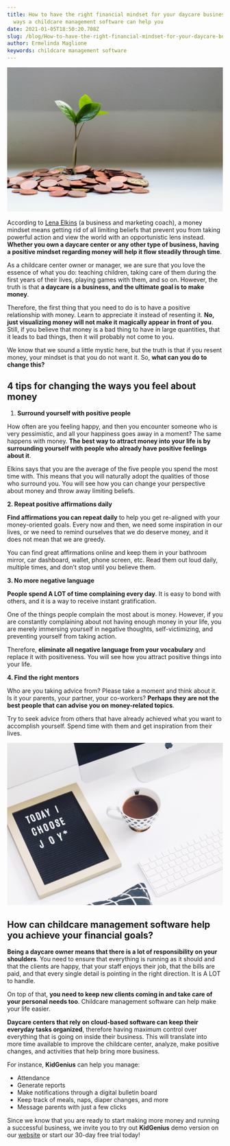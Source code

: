 ```yaml
---
title: How to have the right financial mindset for your daycare business? - 5
  ways a childcare management software can help you
date: 2021-01-05T18:50:20.708Z
slug: /blog/How-to-have-the-right-financial-mindset-for-your-daycare-business-5ways-a-childcare-management-software-can-help-you
author: Ermelinda Maglione
keywords: childcare management software
---
```

![](childcare-management-software.jpg)

According to [Lena Elkins](https://www.success.com/4-actionable-steps-to-build-a-positive-money-mindset/) (a business and marketing coach), a money mindset means getting rid of all limiting beliefs that prevent you from taking powerful action and view the world with an opportunistic lens instead. **Whether you own a daycare center or any other type of business, having a positive mindset regarding money will help it flow steadily through time**.

As a childcare center owner or manager, we are sure that you love the essence of what you do: teaching children, taking care of them during the first years of their lives, playing games with them, and so on. However, the truth is that **a daycare is a business, and the ultimate goal is to make money**.

Therefore, the first thing that you need to do is to have a positive relationship with money. Learn to appreciate it instead of resenting it. **No, just visualizing money will not make it magically appear in front of you**. Still, if you believe that money is a bad thing to have in large quantities, that it leads to bad things, then it will probably not come to you.

We know that we sound a little mystic here, but the truth is that if you resent money, your mindset is that you do not want it. So, **what can you do to change this?**

## 4 tips for changing the ways you feel about money

1. **Surround yourself with positive people**

How often are you feeling happy, and then you encounter someone who is very pessimistic, and all your happiness goes away in a moment? The same happens with money. **The best way to attract money into your life is by surrounding yourself with people who already have positive feelings about it**.

Elkins says that you are the average of the five people you spend the most time with. This means that you will naturally adopt the qualities of those who surround you. You will see how you can change your perspective about money and throw away limiting beliefs.

**2. Repeat positive affirmations daily**

**Find affirmations you can repeat daily** to help you get re-aligned with your money-oriented goals. Every now and then, we need some inspiration in our lives, or we need to remind ourselves that we do deserve money, and it does not mean that we are greedy.

You can find great affirmations online and keep them in your bathroom mirror, car dashboard, wallet, phone screen, etc. Read them out loud daily, multiple times, and don’t stop until you believe them.

**3. No more negative language**

**People spend A LOT of time complaining every day**. It is easy to bond with others, and it is a way to receive instant gratification.

One of the things people complain the most about is money. However, if you are constantly complaining about not having enough money in your life, you are merely immersing yourself in negative thoughts, self-victimizing, and preventing yourself from taking action.

Therefore, **eliminate all negative language from your vocabulary** and replace it with positiveness. You will see how you attract positive things into your life.

**4. Find the right mentors**

Who are you taking advice from? Please take a moment and think about it. Is it your parents, your partner, your co-workers? **Perhaps they are not the best people that can advise you on money-related topics**.

Try to seek advice from others that have already achieved what you want to accomplish yourself. Spend time with them and get inspiration from their lives.

![](kidgenius.jpg)

## How can childcare management software help you achieve your financial goals?

**Being a daycare owner means that there is a lot of responsibility on your shoulders**. You need to ensure that everything is running as it should and that the clients are happy, that your staff enjoys their job, that the bills are paid, and that every single detail is pointing in the right direction. It is A LOT to handle.

On top of that, **you need to keep new clients coming in and take care of your personal needs too**. Childcare management software can help make your life easier.

**Daycare centers that rely on cloud-based software can keep their everyday tasks organized**, therefore having maximum control over everything that is going on inside their business. This will translate into more time available to improve the childcare center, analyze, make positive changes, and activities that help bring more business.

For instance, **KidGenius** can help you manage:

* Attendance
* Generate reports
* Make notifications through a digital bulletin board
* Keep track of meals, naps, diaper changes, and more
* Message parents with just a few clicks

Since we know that you are ready to start making more money and running a successful business, we invite you to try out **KidGenius** demo version on our [website](https://trykidgenius.com/) or start our 30-day free trial today!